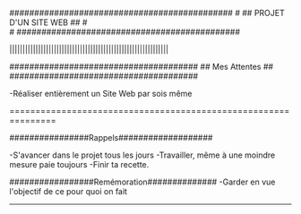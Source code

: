 #############################################
					     #
	## PROJET D'UN SITE WEB ##           #         
					     #
#############################################


|||||||||||||||||||||||||||||||||||||||||||||||||||||||||||||

######################################
	## Mes Attentes ##	     			       
######################################

-Réaliser entièrement un Site Web par sois même 

===============================================================

################Rappels###################
 		
					


-S'avancer dans le projet tous les jours
-Travailler, même à une moindre mesure paie toujours
-Finir ta recette.

#################Remémoration##############
-Garder en vue l'objectif de ce pour quoi on fait



_______________________________________________________________ 
































